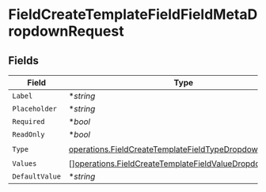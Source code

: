 # FieldCreateTemplateFieldFieldMetaDropdownRequest


## Fields

| Field                                                                                                                              | Type                                                                                                                               | Required                                                                                                                           | Description                                                                                                                        |
| ---------------------------------------------------------------------------------------------------------------------------------- | ---------------------------------------------------------------------------------------------------------------------------------- | ---------------------------------------------------------------------------------------------------------------------------------- | ---------------------------------------------------------------------------------------------------------------------------------- |
| `Label`                                                                                                                            | **string*                                                                                                                          | :heavy_minus_sign:                                                                                                                 | N/A                                                                                                                                |
| `Placeholder`                                                                                                                      | **string*                                                                                                                          | :heavy_minus_sign:                                                                                                                 | N/A                                                                                                                                |
| `Required`                                                                                                                         | **bool*                                                                                                                            | :heavy_minus_sign:                                                                                                                 | N/A                                                                                                                                |
| `ReadOnly`                                                                                                                         | **bool*                                                                                                                            | :heavy_minus_sign:                                                                                                                 | N/A                                                                                                                                |
| `Type`                                                                                                                             | [operations.FieldCreateTemplateFieldTypeDropdownRequest2](../../models/operations/fieldcreatetemplatefieldtypedropdownrequest2.md) | :heavy_check_mark:                                                                                                                 | N/A                                                                                                                                |
| `Values`                                                                                                                           | [][operations.FieldCreateTemplateFieldValueDropdown](../../models/operations/fieldcreatetemplatefieldvaluedropdown.md)             | :heavy_minus_sign:                                                                                                                 | N/A                                                                                                                                |
| `DefaultValue`                                                                                                                     | **string*                                                                                                                          | :heavy_minus_sign:                                                                                                                 | N/A                                                                                                                                |